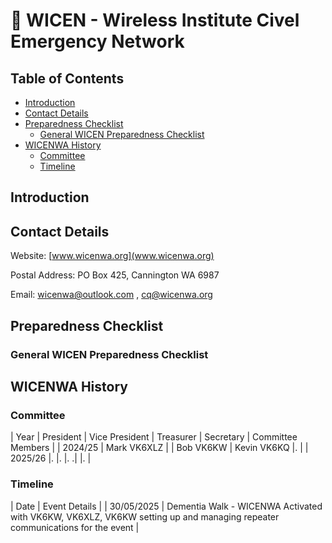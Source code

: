 # 🦺 WICEN - Wireless Institute Civel Emergency Network <!-- omit from toc -->

## Table of Contents <!-- omit from toc -->

- [Introduction](#introduction)
- [Contact Details](#contact-details)
- [Preparedness Checklist](#preparedness-checklist)
  - [General WICEN Preparedness Checklist](#general-wicen-preparedness-checklist)
- [WICENWA History](#wicenwa-history)
  - [Committee](#committee)
  - [Timeline](#timeline)

## Introduction

## Contact Details

Website: [www.wicenwa.org](www.wicenwa.org)

Postal Address:  PO Box 425, Cannington WA 6987

Email: <wicenwa@outlook.com> , <cq@wicenwa.org>

## Preparedness Checklist

### General WICEN Preparedness Checklist

## WICENWA History

### Committee

| Year | President | Vice President | Treasurer | Secretary | Committee Members |
| 2024/25 | Mark VK6XLZ |  | Bob VK6KW | Kevin VK6KQ |. |
| 2025/26 |. |. |. .| |. |

### Timeline

| Date | Event Details |
| 30/05/2025 | Dementia Walk - WICENWA Activated with VK6KW, VK6XLZ, VK6KW setting up and managing repeater communications for the event |

